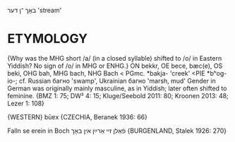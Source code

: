 באָך
־ן
דער
'stream'

ETYMOLOGY
===========
{Why was the MHG short /a/ (in a closed syllable) shifted to /o/ in Eastern Yiddish? No sign of /o/ in MHG or ENHG.}
ON bekkr, OE bece, bæc(e), OS beki, OHG bah, MHG bach, NHG Bach < PGmc. *bakja- 'creek' <PIE *bʰog-io-; cf. Russian багно 'swamp', Ukrainian багно 'marsh, mud' 
Gender in German was originally mainly masculine, as in Yiddish; later often shifted to feminine. 
{BMZ 1: 75; DW² 4: 15; Kluge/Seebold 2011: 80; Kroonen 2013: 48; Lezer 1: 108}

{WESTERN}
būɐx {CZECHIA, Beranek 1936: 66}

Falln se erein in Boch פֿאַלן זיי אַרײַן אין באָך {BURGENLAND, Stalek 1926: 270}
